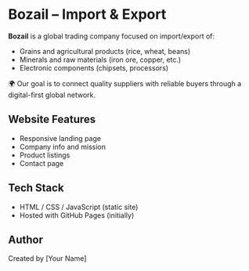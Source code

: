 # Bozail – Import & Export

**Bozail** is a global trading company focused on import/export of:
- Grains and agricultural products (rice, wheat, beans)
- Minerals and raw materials (iron ore, copper, etc.)
- Electronic components (chipsets, processors)

🌍 Our goal is to connect quality suppliers with reliable buyers through a digital-first global network.

## Website Features
- Responsive landing page
- Company info and mission
- Product listings
- Contact page

## Tech Stack
- HTML / CSS / JavaScript (static site)
- Hosted with GitHub Pages (initially)

## Author
Created by [Your Name]